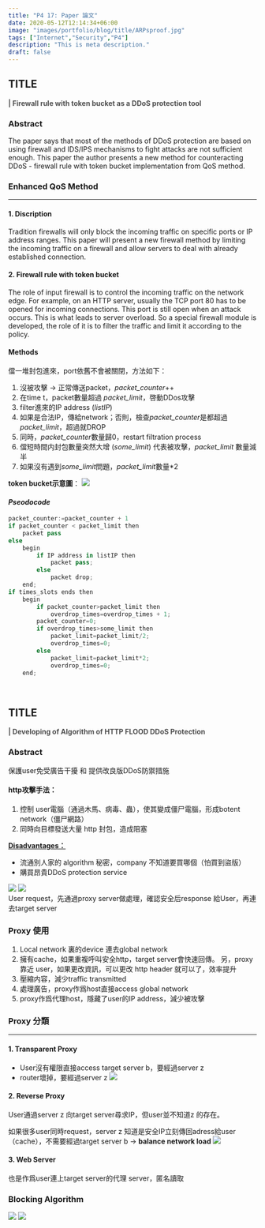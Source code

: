```yaml
---
title: "P4 17: Paper 論文"
date: 2020-05-12T12:14:34+06:00
image: "images/portfolio/blog/title/ARPsproof.jpg"
tags: ["Internet","Security","P4"]
description: "This is meta description."
draft: false
---
```


## **TITLE**
<font color = #4F4F4F>

**| Firewall rule with token bucket as a DDoS protection tool**</font>

### **Abstract**
The paper says that most of the methods of DDoS protection are based on using firewall and IDS/IPS mechanisms to fight attacks are not sufficient enough. This paper the author presents a new method for counteracting DDoS - firewall rule with token bucket implementation from QoS method.

### **Enhanced QoS Method**
---
#### **1. Discription**
Tradition firewalls will only block the incoming traffic on specific ports or IP address ranges. This paper will present a new firewall method by limiting the incoming traffic on a firewall and allow servers to deal with already established connection.

#### **2. Firewall rule with token bucket**
The role of input firewall is to control the incoming traffic on the network edge. For example, on an HTTP server, usually the TCP port 80 has to be opened for incoming connections. This port is still open when an attack occurs. This is what leads to server overload. So a special firewall module is developed, the role of it is to filter the traffic and limit it according to the policy.

#### **Methods**
儅一堆封包進來，port依舊不會被關閉，方法如下：
1. 沒被攻擊 → 正常傳送packet，*packet_counter*++
2. 在time t，packet數量超過 *packet_limit*，啓動DDos攻擊
3. filter進來的IP address (*listIP*)
4. 如果是合法IP，傳給network；否則，檢查*packet_counter*是都超過*packet_limit*，超過就DROP
5. 同時，*packet_counter*數量歸0，restart filtration process 
6.  儅短時間内封包數量突然大增 (*some_limit*) 代表被攻擊，*packet_limit* 數量減半
7. 如果沒有遇到*some_limit*問題，*packet_limit*數量*2

**token bucket示意圖**：
![](https://imgur.com/9MnewOel.jpg)

#### *Pseodocode*
```python
packet_counter:=packet_counter + 1
if packet_counter < packet_limit then
    packet pass
else
    begin
        if IP address in listIP then
            packet pass;
        else
            packet drop;
    end;
if times_slots ends then
    begin
        if packet_counter>packet_limit then
            overdrop_times=overdrop_times + 1;
        packet_counter=0;
        if overdrop_times>some_limit then
            packet_limit=packet_limit/2;
            overdrop_times=0;
        else
            packet_limit=packet_limit*2;
            overdrop_times=0;
    end;
```

&nbsp;
## **TITLE**
<font color = #4F4F4F>

**| Developing of Algorithm of HTTP FLOOD DDoS Protection**</font>

### **Abstract**
保護user免受廣告干擾 和 提供改良版DDoS防禦措施

#### **http攻擊手法：**
1. 控制 user電腦（通過木馬、病毒、蟲），使其變成僵尸電腦，形成botent network（僵尸網路）
2. 同時向目標發送大量 http 封包，造成阻塞

<u>**Disadvantages：**</u>
- 流通別人家的 algorithm 秘密，company 不知道要買哪個（怕買到盜版）
- 購買昂貴DDoS protection service

![](https://imgur.com/MbMfh7zm.jpg)
![](https://imgur.com/ZGrPL5Bm.jpg)<br>
User request，先通過proxy server做處理，確認安全后response 給User，再連去target server

### **Proxy 使用**
1. Local network 裏的device 連去global network
2. 擁有cache，如果重複呼叫安全http，target server會快速回傳。
另，proxy靠近 user，如果更改資訊，可以更改 http header 就可以了，效率提升
3. 壓縮内容，減少traffic transmitted
4. 處理廣告，proxy作爲host直接access global network
5. proxy作爲代理host，隱藏了user的IP address，減少被攻擊

### **Proxy 分類**
---
#### **1. Transparent Proxy**
- User沒有權限直接access target server b，要經過server z
- router壞掉，要經過server z
![](https://imgur.com/m1UsIEVl.jpg)

#### **2. Reverse Proxy**
User通過server z 向target server尋求IP，但user並不知道z 的存在。

如果很多user同時request，server z 知道是安全IP立刻傳回adress給user（cache），不需要經過target server b → **balance network load**
![](https://imgur.com/F0bEwWil.jpg)

#### **3. Web Server**
也是作爲user連上target server的代理 server，匿名讀取

### **Blocking Algorithm**
![](https://imgur.com/KMy3oORl.jpg)
![](https://imgur.com/14ohtVUl.jpg)
